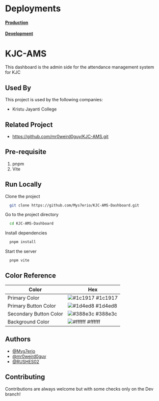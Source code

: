 # Deployments

#### [Production](https://ams-dashboard.vercel.app/)
#### [Development](https://ams-dashboard-git-dev-mys7erio.vercel.app/)

# KJC-AMS

This dashboard is the admin side for the attendance management system for KJC

## Used By

This project is used by the following companies:

- Kristu Jayanti College

## Related Project
 - https://github.com/mr0weird0guy/KJC-AMS.git

## Pre-requisite
1. pnpm
2. Vite

## Run Locally

Clone the project

```bash
  git clone https://github.com/Mys7erio/KJC-AMS-Dashboard.git
```

Go to the project directory

```bash
  cd KJC-AMS-Dashboard
```

Install dependencies

```bash
  pnpm install
```

Start the server

```bash
  pnpm vite
```

## Color Reference 

| Color             | Hex                                                                |
| ----------------- | ------------------------------------------------------------------ |
| Primary Color | ![#1c1917](https://via.placeholder.com/10/0a192f?text=+) #1c1917 |
| Primary Button Color | ![#1d4ed8](https://via.placeholder.com/10/00b48a?text=+) #1d4ed8 |
| Secondary Button Color | ![#388e3c](https://via.placeholder.com/10/f8f8f8?text=+) #388e3c |
| Background Color | ![#ffffff](https://via.placeholder.com/10/00b48a?text=+) #ffffff |


## Authors

- [@Mys7erio](https://www.github.com/Mys7erio)
- [@mr0weird0guy](https://www.github.com/mr0weird0guy)
- [@RUSHES02](https://www.github.com/RUSHES02)


## Contributing

Contributions are always welcome but with some checks only on the Dev branch!
